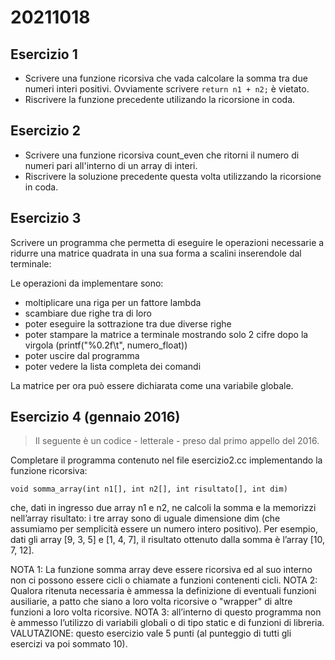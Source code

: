 # 20211018

## Esercizio 1

- Scrivere una funzione ricorsiva che vada calcolare la somma tra due numeri interi positivi. Ovviamente scrivere `return n1 + n2;` è vietato.
- Riscrivere la funzione precedente utilizando la ricorsione in coda.

## Esercizio 2

- Scrivere una funzione ricorsiva count_even che ritorni il numero di numeri pari all'interno di un array di interi.
- Riscrivere la soluzione precedente questa volta utilizzando la ricorsione in coda.

## Esercizio 3

Scrivere un programma che permetta di eseguire le operazioni necessarie a ridurre una matrice quadrata in una sua forma a scalini inserendole dal terminale:

Le operazioni da implementare sono:

- moltiplicare una riga per un fattore lambda
- scambiare due righe tra di loro
- poter eseguire la sottrazione tra due diverse righe
- poter stampare la matrice a terminale mostrando solo 2 cifre dopo la virgola (printf("%0.2f\t", numero_float))
- poter uscire dal programma
- poter vedere la lista completa dei comandi

La matrice per ora può essere dichiarata come una variabile globale.

## Esercizio 4 (gennaio 2016)

> Il seguente è un codice - letterale - preso dal primo appello del 2016.

Completare il programma contenuto nel file esercizio2.cc implementando la funzione ricorsiva:

`void somma_array(int n1[], int n2[], int risultato[], int dim)`

che, dati in ingresso due array n1 e n2, ne calcoli la somma e la memorizzi nell’array risultato: i tre array sono di uguale dimensione dim (che assumiamo per semplicità essere un numero intero positivo). Per esempio, dati gli array [9, 3, 5] e [1, 4, 7], il risultato ottenuto dalla somma è l’array [10, 7, 12].

NOTA 1: La funzione somma array deve essere ricorsiva ed al suo interno non ci possono essere cicli o chiamate a funzioni contenenti cicli.
NOTA 2: Qualora ritenuta necessaria è ammessa la definizione di eventuali funzioni ausiliarie, a patto che siano a loro volta ricorsive o "wrapper" di altre funzioni a loro volta ricorsive.
NOTA 3: all’interno di questo programma non è ammesso l’utilizzo di variabili globali o di tipo static e di funzioni di libreria.
VALUTAZIONE: questo esercizio vale 5 punti (al punteggio di tutti gli esercizi va poi sommato 10).
